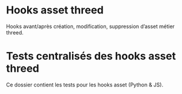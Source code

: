 # Hooks asset threed
Hooks avant/après création, modification, suppression d’asset métier threed.

# Tests centralisés des hooks asset threed

Ce dossier contient les tests pour les hooks asset (Python & JS).
